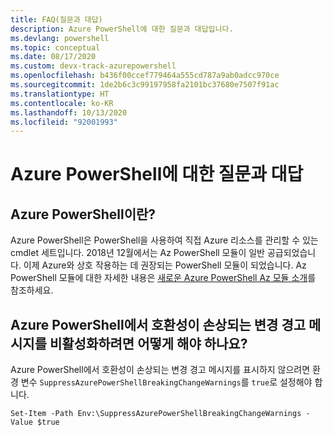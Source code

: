 ```yaml
---
title: FAQ(질문과 대답)
description: Azure PowerShell에 대한 질문과 대답입니다.
ms.devlang: powershell
ms.topic: conceptual
ms.date: 08/17/2020
ms.custom: devx-track-azurepowershell
ms.openlocfilehash: b436f00ccef779464a555cd787a9ab0adcc970ce
ms.sourcegitcommit: 1de2b6c3c99197958fa2101bc37680e7507f91ac
ms.translationtype: HT
ms.contentlocale: ko-KR
ms.lasthandoff: 10/13/2020
ms.locfileid: "92001993"
---
```

# <a name="frequently-asked-questions-about-azure-powershell"></a>Azure PowerShell에 대한 질문과 대답

## <a name="what-is-azure-powershell"></a>Azure PowerShell이란?

Azure PowerShell은 PowerShell을 사용하여 직접 Azure 리소스를 관리할 수 있는 cmdlet 세트입니다. 2018년 12월에서는 Az PowerShell 모듈이 일반 공급되었습니다. 이제 Azure와 상호 작용하는 데 권장되는 PowerShell 모듈이 되었습니다. Az PowerShell 모듈에 대한 자세한 내용은 [새로운 Azure PowerShell Az 모듈 소개](/powershell/azure/new-azureps-module-az)를 참조하세요.

## <a name="how-do-i-disable-breaking-change-warning-messages-in-azure-powershell"></a>Azure PowerShell에서 호환성이 손상되는 변경 경고 메시지를 비활성화하려면 어떻게 해야 하나요?

Azure PowerShell에서 호환성이 손상되는 변경 경고 메시지를 표시하지 않으려면 환경 변수 `SuppressAzurePowerShellBreakingChangeWarnings`를 `true`로 설정해야 합니다.

```azurepowershell
Set-Item -Path Env:\SuppressAzurePowerShellBreakingChangeWarnings -Value $true
```
